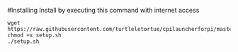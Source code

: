 #Installing
Install by executing this command with internet access
```
wget https://raw.githubusercontent.com/turtleletortue/cpilauncherforpi/master/setup.sh
chmod +x setup.sh
./setup.sh
```

